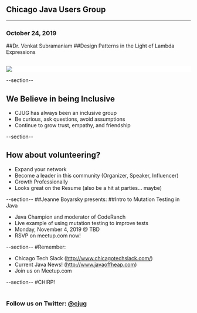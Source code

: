 ## Chicago Java Users Group

---

### October 24, 2019

##Dr. Venkat Subramaniam
##Design Patterns in the Light of Lambda Expressions
<div style="background-color: white; margin-top: 30px;">
	<img src="images/cjug.gif" style="border: none; box-shadow: none;"/>
</div>


--section--
## We Believe in being Inclusive
 * CJUG has always been an inclusive group
 * Be curious, ask questions, avoid assumptions
 * Continue to grow trust, empathy, and friendship

--section--
## How about volunteering?
 * Expand your network
 * Become a leader in this community (Organizer, Speaker, Influencer)
 * Growth Professionally
 * Looks great on the Resume (also be a hit at parties... maybe)

--section--
##Jeanne Boyarsky presents: 
##Intro to Mutation Testing in Java
 * Java Champion and moderator of CodeRanch
 * Live example of using mutation testing to improve tests
 * Monday, November 4, 2019 @ TBD
 * RSVP on meetup.com now!

--section--
#Remember:
 * Chicago Tech Slack (http://www.chicagotechslack.com/)
 * Current Java News! (http://www.javaoffheap.com)
 * Join us on Meetup.com

--section--
#CHIRP!
<br/><br/>
### Follow us on Twitter: <u>@cjug</u>
